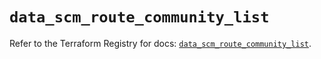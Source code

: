# `data_scm_route_community_list`

Refer to the Terraform Registry for docs: [`data_scm_route_community_list`](https://registry.terraform.io/providers/paloaltonetworks/scm/1.0.2/docs/data-sources/route_community_list).
